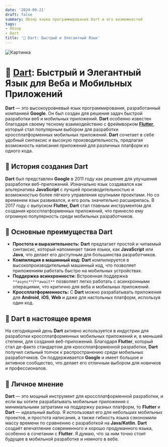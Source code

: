 ```yaml
---
date: '2024-09-21'
draft: false
summary: Обзор языка программирования Dart и его возможностей
tags:
- Обзор
- Dart
title: '🎩 Dart: Быстрый и Элегантный Язык'
---
```


![Картинка](https://adamanr.github.io/blog/images/posts/image_37.jpg)

# 🎩 [**Dart**](https://dart.dev/): Быстрый и Элегантный Язык для Веба и Мобильных Приложений

**Dart** — это высокоуровневый язык программирования, разработанный компанией **Google**. Он был создан для решения задач быстрой разработки веб и мобильных приложений. **Dart** особенно известен благодаря своему тесному взаимодействию с фреймворком [**Flutter**](https://flutter.dev/), который стал популярным выбором для разработки кроссплатформенных мобильных приложений. **Dart** сочетает в себе удобный синтаксис и высокую производительность, предлагая возможность написания приложений для различных платформ из одного кода.

## 🤔 История создания Dart
**Dart** был представлен **Google** в 2011 году как решение для улучшения разработки веб-приложений. Изначально язык создавался как альтернатива **JavaScript** с лучшей производительностью и возможностью более лёгкого управления крупными проектами. Но со временем язык развивался, и его роль значительно расширилась. В 2017 году с выпуском **Flutter, Dart** стал главным инструментом для создания кроссплатформенных приложений, что принесло ему огромную популярность среди мобильных разработчиков.

## 👮 Основные преимущества Dart
- **__Простота и выразительность:__** **Dart** предлагает простой и читаемый синтаксис, который напоминает такие языки, как **JavaScript** или **Java**, что делает его доступным для большинства разработчиков.
- **__Компиляция в машинный код:__** **Dart** компилируется в высокопроизводительный машинный код, что позволяет приложениям работать быстро на мобильных устройствах.
- **__Поддержка асинхронности:__** Встроенная поддержка `**async**`/`**await**` позволяет легко работать с асинхронными операциями, что критично для веба и мобильных приложений.
- **__Кроссплатформенность:__** С **Dart** можно разрабатывать приложения для **Android**, **iOS**, **Web** и даже для настольных платформ, используя один код.

## 🍷 **Dart в настоящее время**
На сегодняшний день **Dart** активно используется в индустрии для разработки кроссплатформенных мобильных приложений и, в меньшей степени, для создания веб-приложений. Благодаря **Flutter**, который стал де-факто стандартом для кроссплатформенной разработки, **Dart** получил сильный толчок к распространению среди мобильных разработчиков. Он поддерживается **Google** и имеет большое и активное сообщество, что делает его отличным выбором для новичков и профессионалов.

## 🕺 Личное мнение
**Dart** — это мощный инструмент для кроссплатформенной разработки, и если вы хотите разрабатывать мобильные приложения с минимальными затратами на поддержку разных платформ, то **Flutter** и **Dart** — идеальный выбор. Я использовал его для небольших мобильных проектов, и простота написания, а также гибкость языка сэкономили массу времени по сравнению с разработкой на **Java/Kotlin**. **Dart** создаёт впечатление современного и хорошо продуманного языка, особенно в сочетании с **Flutter**. Я думаю, что за ним точно стоит будущее в мобильной разработке и немного в вебе.
